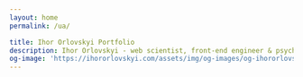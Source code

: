 ```yaml
---
layout: home
permalink: /ua/

title: Ihor Orlovskyi Portfolio
description: Ihor Orlovskyi - web scientist, front-end engineer & psychedelic musician from Kyiv, Ukraine
og-image: 'https://ihororlovskyi.com/assets/img/og-images/og-ihororlovskyi.jpg'
---
```

